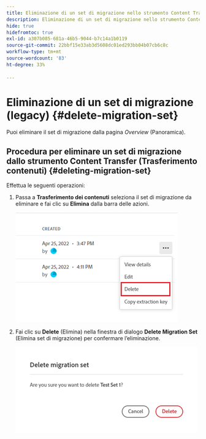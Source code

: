```yaml
---
title: Eliminazione di un set di migrazione nello strumento Content Transfer (Trasferimento contenuti) (legacy)
description: Eliminazione di un set di migrazione nello strumento Content Transfer (Trasferimento contenuti)
hide: true
hidefromtoc: true
exl-id: a307b085-681a-46b5-9044-b7c14a1b0119
source-git-commit: 22bbf15e33ab3d5608dc01ed293bb04b07cb6c8c
workflow-type: tm+mt
source-wordcount: '83'
ht-degree: 33%

---
```


# Eliminazione di un set di migrazione (legacy) {#delete-migration-set}

Puoi eliminare il set di migrazione dalla pagina *Overview* (Panoramica).


## Procedura per eliminare un set di migrazione dallo strumento Content Transfer (Trasferimento contenuti) {#deleting-migration-set}

Effettua le seguenti operazioni:

1. Passa a **Trasferimento dei contenuti** seleziona il set di migrazione da eliminare e fai clic su **Elimina** dalla barra delle azioni.

   ![immagine](/help/journey-migration/content-transfer-tool/assets-ctt/migration-delete1.png)

1. Fai clic su **Delete** (Elimina) nella finestra di dialogo **Delete Migration Set** (Elimina set di migrazione) per confermare l’eliminazione.

   ![immagine](/help/journey-migration/content-transfer-tool/assets-ctt/migration-delete2.png)
